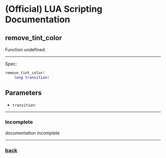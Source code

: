 
# (Official) LUA Scripting Documentation

## remove_tint_color

Function undefined.

___

Spec:

```lua
remove_tint_color(
	long transition)
```

## Parameters

- `transition`: 

___

### Incomplete

documentation incomplete

___

### [back](../other)
